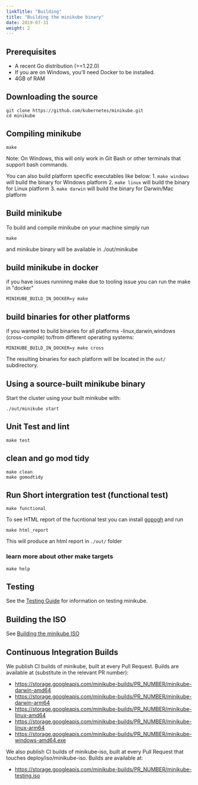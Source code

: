 ```yaml
---
linkTitle: "Building"
title: "Building the minikube binary"
date: 2019-07-31
weight: 2
---
```


## Prerequisites

* A recent Go distribution (>=1.22.0)
* If you are on Windows, you'll need Docker to be installed.
* 4GB of RAM

## Downloading the source

```shell
git clone https://github.com/kubernetes/minikube.git
cd minikube
```

## Compiling minikube

```shell
make
```

Note: On Windows, this will only work in Git Bash or other terminals that support bash commands.

You can also build platform specific executables like below:
    1. `make windows` will build the binary for Windows platform
    2. `make linux` will build the binary for Linux platform
    3. `make darwin` will build the binary for Darwin/Mac platform

## Build minikube

To build and compile minikube on your machine simply run
```shell
make
```
and minikube binary will be available in ./out/minikube

## build minikube in docker

if you have issues runninng make due to tooling issue you can run the make in "docker"
```shell
MINIKUBE_BUILD_IN_DOCKER=y make
```

## build binaries for other platforms
if you wanted to build binaries for all platforms -linux,darwin,windows (cross-compile) to/from different operating systems:

```shell
MINIKUBE_BUILD_IN_DOCKER=y make cross
```

The resulting binaries for each platform will be located in the `out/` subdirectory.

## Using a source-built minikube binary

Start the cluster using your built minikube with:

```shell
./out/minikube start
```

## Unit Test and lint
```shell
make test
```

## clean and go mod tidy
```shell
make clean
make gomodtidy
```

## Run Short intergration test (functional test)
```shell
make functional
```

To see HTML report of the fucntional test you can install [gopogh](https://github.com/medyagh/gopogh)
and run 
```shell
make html_report
```
This will produce an html report in `./out/` folder

### learn more about other make targets
```shell
make help
```

## Testing

See the [Testing Guide](../testing.en.md) for information on testing minikube.



## Building the ISO

See [Building the minikube ISO](../iso)

## Continuous Integration Builds

We publish CI builds of minikube, built at every Pull Request. Builds are available at (substitute in the relevant PR number):

- <https://storage.googleapis.com/minikube-builds/PR_NUMBER/minikube-darwin-amd64>
- <https://storage.googleapis.com/minikube-builds/PR_NUMBER/minikube-darwin-arm64>
- <https://storage.googleapis.com/minikube-builds/PR_NUMBER/minikube-linux-amd64>
- <https://storage.googleapis.com/minikube-builds/PR_NUMBER/minikube-linux-arm64>
- <https://storage.googleapis.com/minikube-builds/PR_NUMBER/minikube-windows-amd64.exe>

We also publish CI builds of minikube-iso, built at every Pull Request that touches deploy/iso/minikube-iso.  Builds are available at:

- <https://storage.googleapis.com/minikube-builds/PR_NUMBER/minikube-testing.iso>

